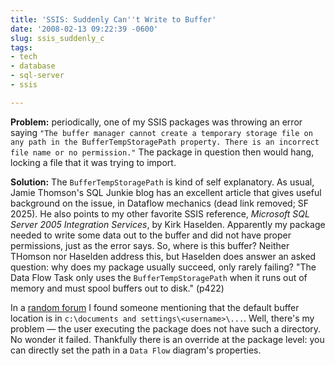 ```yaml
---
title: 'SSIS: Suddenly Can''t Write to Buffer'
date: '2008-02-13 09:22:39 -0600'
slug: ssis_suddenly_c
tags:
- tech
- database
- sql-server
- ssis

---
```


**Problem:** periodically, one of my SSIS packages was throwing an error saying
`"The buffer manager cannot create a temporary storage file on any path in the
BufferTempStoragePath property. There is an incorrect file name or no
permission."` The package in question then would hang, locking a file that it
was trying to import.

<!-- truncate -->

**Solution:** The `BufferTempStoragePath` is kind of self explanatory. As usual,
Jamie Thomson's SQL Junkie blog has an excellent article that gives useful
background on the issue, in Dataflow mechanics (dead link removed; SF 2025). He also points to my other favorite SSIS reference,
_Microsoft SQL Server 2005 Integration Services_, by Kirk Haselden. Apparently
my package needed to write some data out to the buffer and did not have proper
permissions, just as the error says. So, where is this buffer? Neither THomson
nor Haselden address this, but Haselden does answer an asked question: why does
my package usually succeed, only rarely failing? "The Data Flow Task only uses
the `BufferTempStoragePath` when it runs out of memory and must spool buffers
out to disk." (p422)

In a [random
forum](https://forums.microsoft.com/MSDN/ShowPost.aspx?PostID=552382&SiteID=1) I found someone mentioning that the default buffer location is in
`c:\documents and settings\<username>\...`. Well, there's my problem &mdash; the
user executing the package does not have such a directory. No wonder it failed.
Thankfully there is an override at the package level: you can directly set the
path in a `Data Flow` diagram's properties.
